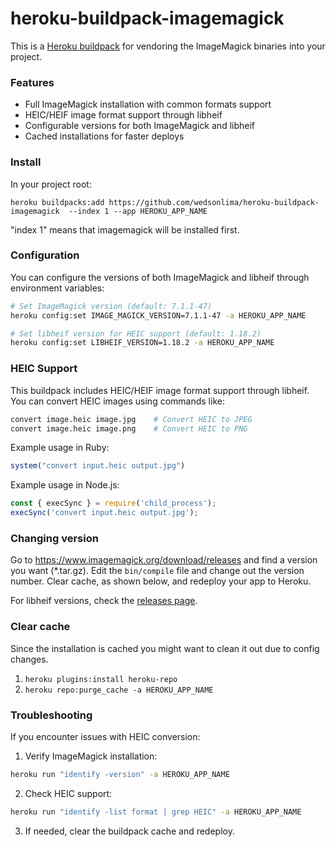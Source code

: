 heroku-buildpack-imagemagick
=================================

This is a [Heroku buildpack](http://devcenter.heroku.com/articles/buildpacks) for vendoring the ImageMagick binaries into your project.

### Features

- Full ImageMagick installation with common formats support
- HEIC/HEIF image format support through libheif
- Configurable versions for both ImageMagick and libheif
- Cached installations for faster deploys

### Install

In your project root:

`heroku buildpacks:add https://github.com/wedsonlima/heroku-buildpack-imagemagick  --index 1 --app HEROKU_APP_NAME`

"index 1" means that imagemagick will be installed first.

### Configuration

You can configure the versions of both ImageMagick and libheif through environment variables:

```bash
# Set ImageMagick version (default: 7.1.1-47)
heroku config:set IMAGE_MAGICK_VERSION=7.1.1-47 -a HEROKU_APP_NAME

# Set libheif version for HEIC support (default: 1.18.2)
heroku config:set LIBHEIF_VERSION=1.18.2 -a HEROKU_APP_NAME
```

### HEIC Support

This buildpack includes HEIC/HEIF image format support through libheif. You can convert HEIC images using commands like:

```bash
convert image.heic image.jpg    # Convert HEIC to JPEG
convert image.heic image.png    # Convert HEIC to PNG
```

Example usage in Ruby:
```ruby
system("convert input.heic output.jpg")
```

Example usage in Node.js:
```javascript
const { execSync } = require('child_process');
execSync('convert input.heic output.jpg');
```

### Changing version
Go to https://www.imagemagick.org/download/releases and find a version you want (*.tar.gz). Edit the `bin/compile` file and change out the version number. Clear cache, as shown below, and redeploy your app to Heroku.

For libheif versions, check the [releases page](https://github.com/strukturag/libheif/releases).

### Clear cache
Since the installation is cached you might want to clean it out due to config changes.

1. `heroku plugins:install heroku-repo`
2. `heroku repo:purge_cache -a HEROKU_APP_NAME`

### Troubleshooting

If you encounter issues with HEIC conversion:

1. Verify ImageMagick installation:
```bash
heroku run "identify -version" -a HEROKU_APP_NAME
```

2. Check HEIC support:
```bash
heroku run "identify -list format | grep HEIC" -a HEROKU_APP_NAME
```

3. If needed, clear the buildpack cache and redeploy.
